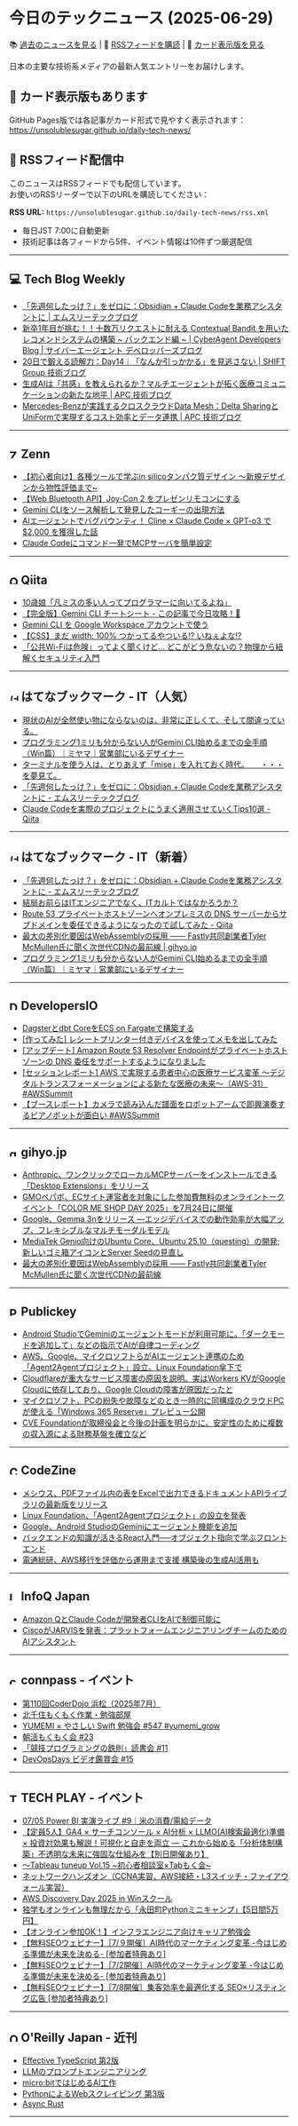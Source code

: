 # 今日のテックニュース (2025-06-29)

📚 [過去のニュースを見る](archives/index.md) | 📡 [RSSフィードを購読](https://unsolublesugar.github.io/daily-tech-news/rss.xml) | 🎨 [カード表示版を見る](https://unsolublesugar.github.io/daily-tech-news/)

日本の主要な技術系メディアの最新人気エントリーをお届けします。

## 🎨 カード表示版もあります

GitHub Pages版では各記事がカード形式で見やすく表示されます：  
https://unsolublesugar.github.io/daily-tech-news/

## 📡 RSSフィード配信中

このニュースはRSSフィードでも配信しています。  
お使いのRSSリーダーで以下のURLを購読してください：

**RSS URL:** `https://unsolublesugar.github.io/daily-tech-news/rss.xml`

- 毎日JST 7:00に自動更新
- 技術記事は各フィードから5件、イベント情報は10件ずつ厳選配信

---
## 💻 Tech Blog Weekly

- [「先週何したっけ？」をゼロに：Obsidian + Claude Codeを業務アシスタントに | エムスリーテックブログ](https://www.m3tech.blog/entry/2025/06/29/110000)
- [新卒1年目が挑む！！十数万リクエストに耐える Contextual Bandit を用いたレコメンドシステムの構築 ~ バックエンド編 ~ | CyberAgent Developers Blog | サイバーエージェント デベロッパーズブログ](https://developers.cyberagent.co.jp/blog/archives/57070/)
- [20日で鍛える読解力：Day14｜「なんか引っかかる」を見逃さない | SHIFT Group 技術ブログ](https://note.shiftinc.jp/n/ndb8b94f1fc7e)
- [生成AIは「共感」を教えられるか？マルチエージェントが拓く医療コミュニケーションの新たな地平 | APC 技術ブログ](https://techblog.ap-com.co.jp/entry/2025/06/29/074701)
- [Mercedes-Benzが実践するクロスクラウドData Mesh：Delta SharingとUniFormで実現するコスト効率とデータ連携 | APC 技術ブログ](https://techblog.ap-com.co.jp/entry/2025/06/29/074607)


---
## <img src="https://zenn.dev/favicon.ico" width="16" height="16" alt="Zenn"> Zenn

- [【初心者向け】各種ツールで学ぶin silicoタンパク質デザイン 〜新規デザインから物性評価まで~](https://zenn.dev/labcode/books/71b01f2557419e)
- [【Web Bluetooth API】Joy-Con 2 をプレゼンリモコンにする](https://zenn.dev/mascii/articles/joy-con-2-web-bluetooth-api)
- [Gemini CLIをソース解析して発見したコーギーの出現方法](https://zenn.dev/oikon/articles/c8a887f00dd219)
- [AIエージェントでバグバウンティ！ Cline × Claude Code × GPT-o3 で $2,000 を獲得した話](https://zenn.dev/grandchildrice/articles/499e22b0e9e4c8)
- [Claude Codeにコマンド一発でMCPサーバを簡単設定](https://zenn.dev/karaage0703/articles/3bd2957807f311)


---
## <img src="https://cdn.qiita.com/assets/favicons/public/production-c620d3e403342b1022967ba5e3db1aaa.ico" width="16" height="16" alt="Qiita"> Qiita

- [10歳娘「凡ミスの多い人ってプログラマーに向いてるよね」](https://qiita.com/Yametaro/items/0b241519dc6b416474c5?utm_campaign=popular_items&utm_medium=feed&utm_source=popular_items)
- [【完全版】Gemini CLI チートシート - この記事で今日攻略！🚀](https://qiita.com/akira_papa_AI/items/15314a5bf1dd109053c2?utm_campaign=popular_items&utm_medium=feed&utm_source=popular_items)
- [Gemini CLI を Google Workspace アカウントで使う](https://qiita.com/revsystem/items/34e65c59f05f97357d71?utm_campaign=popular_items&utm_medium=feed&utm_source=popular_items)
- [【CSS】まだ width: 100% つかってるやついる⁉︎ いねぇよな⁉︎](https://qiita.com/degudegu2510/items/7079d76beeaa40c206d3?utm_campaign=popular_items&utm_medium=feed&utm_source=popular_items)
- [「公共Wi-Fiは危険」ってよく聞くけど… どこがどう危ないの？物理から紐解くセキュリティ入門](https://qiita.com/omochi_0604/items/676bc3f123bc24d3602b?utm_campaign=popular_items&utm_medium=feed&utm_source=popular_items)


---
## <img src="https://b.hatena.ne.jp/favicon.ico" width="16" height="16" alt="はてなブックマーク - IT（人気）"> はてなブックマーク - IT（人気）

- [現状のAIが全然使い物にならないのは、非常に正しくて、そして間違っている。](https://anond.hatelabo.jp/20250628122821)
- [プログラミング1ミリも分からない人がGemini CLI始めるまでの全手順（Win篇）｜ミヤマ｜営業部にいるデザイナー](https://note.com/mmmiyama/n/n9fa6839beb06)
- [ターミナルを使う人は、とりあえず「mise」を入れておく時代。　　・・・を夢見て。](https://zenn.dev/dress_code/articles/a99ff13634bbe6)
- [「先週何したっけ？」をゼロに：Obsidian + Claude Codeを業務アシスタントに - エムスリーテックブログ](https://www.m3tech.blog/entry/2025/06/29/110000)
- [Claude Codeを実際のプロジェクトにうまく適用させていくTips10選 - Qiita](https://qiita.com/nokonoko_1203/items/67f8692a0a3ca7e621f3)


---
## <img src="https://b.hatena.ne.jp/favicon.ico" width="16" height="16" alt="はてなブックマーク - IT（新着）"> はてなブックマーク - IT（新着）

- [「先週何したっけ？」をゼロに：Obsidian + Claude Codeを業務アシスタントに - エムスリーテックブログ](https://www.m3tech.blog/entry/2025/06/29/110000)
- [結局お前らはITエンジニアでなく、ITカルトではなかろうか？](https://anond.hatelabo.jp/20250628113111)
- [Route 53 プライベートホストゾーンへオンプレミスの DNS サーバーからサブドメインを委任できるようになったので試してみた - Qiita](https://qiita.com/takeda_h/items/b56718ee53fcbbf5740b)
- [最大の差別化要因はWebAssemblyの採用 ―― Fastly共同創業者Tyler McMullen氏に聞く次世代CDNの最前線 | gihyo.jp](https://gihyo.jp/article/2025/06/fastly-tyler-mcmullen)
- [プログラミング1ミリも分からない人がGemini CLI始めるまでの全手順（Win篇）｜ミヤマ｜営業部にいるデザイナー](https://note.com/mmmiyama/n/n9fa6839beb06)


---
## <img src="https://dev.classmethod.jp/favicon.ico" width="16" height="16" alt="DevelopersIO"> DevelopersIO

- [Dagsterとdbt CoreをECS on Fargateで構築する](https://dev.classmethod.jp/articles/dagster-dbt-core-ecs-sample/)
- [[作ってみた] レシートプリンター付きデバイスを使ってメモを出してみた](https://dev.classmethod.jp/articles/dev-receipt-printer-device-memo-output-maruto/)
- [[アップデート] Amazon Route 53 Resolver Endpointがプライベートホストゾーンの DNS 委任をサポートするようになりました](https://dev.classmethod.jp/articles/amazon-route-53-resolver-endpoints-dns-delegation-private-hosted-zones/)
- [[セッションレポート] AWS で実現する患者中心の医療サービス変革 ～デジタルトランスフォーメーションによる新たな医療の未来～（AWS-31）#AWSSummit](https://dev.classmethod.jp/articles/202506-aws-summit-2025-aws-31/)
- [【ブースレポート】カメラで読み込んだ譜面をロボットアームで即興演奏するピアノボットが面白い #AWSSummit](https://dev.classmethod.jp/articles/awssummit-2025-pianobot-booth/)


---
## <img src="https://gihyo.jp/favicon.ico" width="16" height="16" alt="gihyo.jp"> gihyo.jp

- [Anthropic、ワンクリックでローカルMCPサーバーをインストールできる「Desktop Extensions」をリリース](https://gihyo.jp/article/2025/06/claude-desktop-extensions?utm_source=feed)
- [GMOペパボ、ECサイト運営者を対象にした参加費無料のオンライントークイベント「COLOR ME SHOP DAY 2025」を7月24日に開催](https://gihyo.jp/article/2025/06/color-me-shop-day-2025?utm_source=feed)
- [Google、Gemma 3nをリリース ―エッジデバイスでの動作効率が大幅アップ、フレキシブルなマルチモーダルモデル](https://gihyo.jp/article/2025/06/google-gemma-3n?utm_source=feed)
- [MediaTek Genio向けのUbuntu Core、Ubuntu 25.10（questing）の開発; 新しいゴミ箱アイコンとServer Seedの見直し](https://gihyo.jp/admin/clip/01/ubuntu-topics/202506/27?utm_source=feed)
- [最大の差別化要因はWebAssemblyの採用 ―― Fastly共同創業者Tyler McMullen氏に聞く次世代CDNの最前線](https://gihyo.jp/article/2025/06/fastly-tyler-mcmullen?utm_source=feed)


---
## <img src="https://www.publickey1.jp/favicon.ico" width="16" height="16" alt="Publickey"> Publickey

- [Android StudioでGeminiのエージェントモードが利用可能に。「ダークモードを追加して」などの指示でAIが自律コーディング](https://www.publickey1.jp/blog/25/android_studiogeminiai.html)
- [AWS、Google、マイクロソフトらがAIエージェント連携のため「Agent2Agentプロジェクト」設立。Linux Foundation傘下で](https://www.publickey1.jp/blog/25/awsgoogleaiagent2agentlinux_foundation.html)
- [Cloudflareが重大なサービス障害の原因を説明。実はWorkers KVがGoogle Cloudに依存しており、Google Cloudの障害が原因だったと](https://www.publickey1.jp/blog/25/cloudflareworkers_kvgoogle_cloudgoogle_cloud.html)
- [マイクロソフト、PCの紛失や故障などのとき一時的に同構成のクラウドPCが使える「Windows 365 Reserve」プレビュー公開](https://www.publickey1.jp/blog/25/pcpcwindows_365_reserve.html)
- [CVE Foundationが取締役会と今後の計画を明らかに。安定性のために複数の収入源による財務基盤を確立など](https://www.publickey1.jp/blog/25/cve_foundation.html)


---
## <img src="https://codezine.jp/favicon.ico" width="16" height="16" alt="CodeZine"> CodeZine

- [メシウス、PDFファイル内の表をExcelで出力できるドキュメントAPIライブラリの最新版をリリース](http://codezine.jp/article/detail/21798)
- [Linux Foundation、「Agent2Agentプロジェクト」の設立を発表](http://codezine.jp/article/detail/21802)
- [Google、Android StudioのGeminiにエージェント機能を追加](http://codezine.jp/article/detail/21803)
- [バックエンドの知識が活きるReact入門──オブジェクト指向で学ぶフロントエンド](http://codezine.jp/article/detail/21433)
- [電通総研、AWS移行を評価から運用まで支援 構築後の生成AI活用も](http://codezine.jp/article/detail/21795)


---
## <img src="https://www.infoq.com/favicon.ico" width="16" height="16" alt="InfoQ Japan"> InfoQ Japan

- [Amazon QとClaude Codeが開発者CLIをAIで制御可能に](https://www.infoq.com/jp/news/2025/06/amazon-q-cli-claude-code/?utm_campaign=infoq_content&utm_source=infoq&utm_medium=feed&utm_term=global)
- [CiscoがJARVISを発表：プラットフォームエンジニアリングチームのためのAIアシスタント](https://www.infoq.com/jp/news/2025/06/cisco-jarvis-ai-assistant/?utm_campaign=infoq_content&utm_source=infoq&utm_medium=feed&utm_term=global)


---
## <img src="https://connpass.com/favicon.ico" width="16" height="16" alt="connpass - イベント"> connpass - イベント

- [第110回CoderDojo 浜松（2025年7月）](https://coderdojo-hamamatsu.connpass.com/event/359293/?utm_campaign=recent_events&utm_source=feed&utm_medium=atom)
- [北千住もくもく作業・勉強部屋](https://kitasenju-verystrong.connpass.com/event/360890/?utm_campaign=recent_events&utm_source=feed&utm_medium=atom)
- [YUMEMI × やさしい Swift 勉強会 #547 #yumemi_grow](https://yasashii-swift.connpass.com/event/360729/?utm_campaign=recent_events&utm_source=feed&utm_medium=atom)
- [朝活もくもく会 #23](https://zitox.connpass.com/event/360889/?utm_campaign=recent_events&utm_source=feed&utm_medium=atom)
- [「競技プログラミングの鉄則」読書会 #11](https://study-group.connpass.com/event/360880/?utm_campaign=recent_events&utm_source=feed&utm_medium=atom)
- [DevOpsDays ビデオ鑑賞会 #15](https://agiledevs.connpass.com/event/360881/?utm_campaign=recent_events&utm_source=feed&utm_medium=atom)


---
## <img src="https://techplay.jp/favicon.ico" width="16" height="16" alt="TECH PLAY - イベント"> TECH PLAY - イベント

- [07/05 Power BI 実演ライブ #9｜米の消費/需給データ](https://techplay.jp/event/983084)
- [【定員5人】GA4 × サーチコンソール × AI分析 × LLMO(AI検索最適化)準備 × 投資対効果も解説！可視化と自走を両立 ― これから始める「分析体制構築」不透明な未来に強固な仕組みを【別日開催あり】](https://techplay.jp/event/983055)
- [〜Tableau tuneup Vol.15 ~初心者相談室×Tabもく会~](https://techplay.jp/event/982480)
- [ネットワークハンズオン（CCNA実習、AWS接続・L3スイッチ・ファイアウォール実習）](https://techplay.jp/event/983092)
- [AWS Discovery Day 2025 in Winスクール](https://techplay.jp/event/982852)
- [独学もオンラインも無理だから「永田町Pythonミニキャンプ」【5日間5万円】](https://techplay.jp/event/983086)
- [【オンライン参加OK！】インフラエンジニア向けキャリア勉強会](https://techplay.jp/event/982897)
- [【無料SEOウェビナー】［7/９開催］AI時代のマーケティング変革 -今はじめる準備が未来を決める- [参加者特典あり]](https://techplay.jp/event/983065)
- [【無料SEOウェビナー】［7/2開催］AI時代のマーケティング変革 -今はじめる準備が未来を決める- [参加者特典あり]](https://techplay.jp/event/983064)
- [【無料SEOウェビナー】［7/8開催］集客効率を最適化する SEO×リスティング広告 [参加者特典あり]](https://techplay.jp/event/983060)


---
## <img src="https://www.oreilly.co.jp/favicon.ico" width="16" height="16" alt="O'Reilly Japan - 近刊"> O'Reilly Japan - 近刊

- [Effective TypeScript 第2版](http://www.oreilly.co.jp/books/9784814401093/?utm_source=feed&utm_mediun=referral&utm_content=new_book)
- [LLMのプロンプトエンジニアリング](http://www.oreilly.co.jp/books/9784814401130/?utm_source=feed&utm_mediun=referral&utm_content=new_book)
- [micro:bitではじめるAI工作](http://www.oreilly.co.jp/books/9784814400997/?utm_source=feed&utm_mediun=referral&utm_content=new_book)
- [PythonによるWebスクレイピング 第3版](http://www.oreilly.co.jp/books/9784814401222/?utm_source=feed&utm_mediun=referral&utm_content=new_book)
- [Async Rust](http://www.oreilly.co.jp/books/9784814401185/?utm_source=feed&utm_mediun=referral&utm_content=new_book)


---
